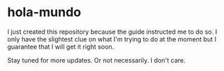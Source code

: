 # hola-mundo
I just created this repository because the guide instructed me to do so. I only have the slightest clue on what I'm trying to do at the moment but I guarantee that I will get it right soon.

Stay tuned for more updates. Or not necessarily. I don't care.
